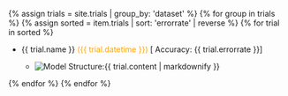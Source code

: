 {% assign trials = site.trials | group_by: 'dataset' %}
{% for group in trials %}
  {% assign sorted = item.trials | sort: 'errorrate' | reverse %}
  {% for trial in sorted  %}
   <ul>
    <li>{{ trial.name }} <span style="color:orange;">({{ trial.datetime }})</span> [ Accuracy: {{ trial.errorrate }}]</li>
    <ul>
      <li><img src="models/{{ trial.img }}" alt="Model Structure: ">{{ trial.content | markdownify }}</li>
    </ul>
  </ul>
  {% endfor %}
{% endfor %}
